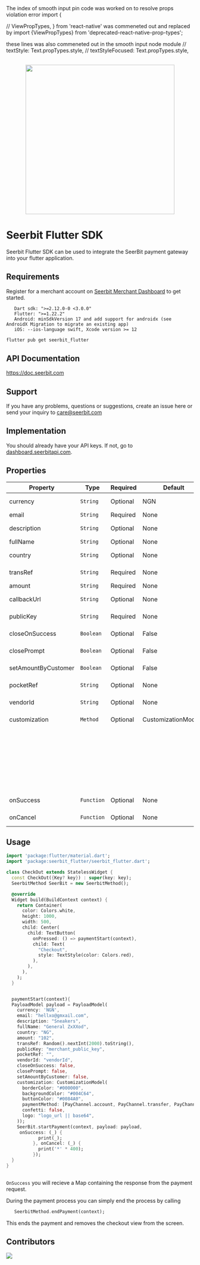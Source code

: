 ##
The index of smooth input pin code was worked on to resolve props violation error
import {
 
  // ViewPropTypes,
} from 'react-native' was commeneted out and replaced by
import {ViewPropTypes} from 'deprecated-react-native-prop-types';

these lines was also commeneted out in the smooth input node module
  // textStyle: Text.propTypes.style,
  // textStyleFocused: Text.propTypes.style,
##




<p align="center">
<img width="400" valign="top" src="https://assets.seerbitapi.com/images/seerbit_logo_type.png" data-canonical-src="https://res.cloudinary.com/dpejkbof5/image/upload/v1620323718/Seerbit_logo_png_ddcor4.png" style="max-width:100%; ">
</p>
 
# Seerbit Flutter SDK
 
Seerbit Flutter SDK can be used to integrate the SeerBit payment gateway into your flutter application.
 
## Requirements
 
Register for a merchant account on [Seerbit Merchant Dashboard](https://dashboard.seerbitapi.com) to get started.
 
```
   Dart sdk: ">=2.12.0-0 <3.0.0"
   Flutter: ">=1.22.2"
   Android: minSdkVersion 17 and add support for androidx (see AndroidX Migration to migrate an existing app)
   iOS: --ios-language swift, Xcode version >= 12
```
 
```bash
flutter pub get seerbit_flutter
```
 
## API Documentation
 
https://doc.seerbit.com
 
## Support
 
If you have any problems, questions or suggestions, create an issue here or send your inquiry to care@seerbit.com
 
## Implementation
 
You should already have your API keys. If not, go to [dashboard.seerbitapi.com](https://dashboard.seerbitapi.com).
 
## Properties
 
| Property               | Type      | Required | Default              | Desc                                                      |
| ---------------------- | ----------| -------- | -------------------- | --------------------------------------------------------- |
| currency               | `String`  | Optional | NGN                  | The currency for the transaction e.g NGN                  |
| email                  | `String`  | Required | None                 | The email of the user to be charged                       |
| description            | `String`  | Optional | None                 | The transaction description which is optional             |
| fullName               | `String`  | Optional | None                 | The fullname of the user to be charged                    |
| country                | `String`  | Optional | None                 | Transaction country which can be optional                 |
| transRef               | `String`  | Required | None                 | Set a unique transaction reference for every transaction  |
| amount                 | `String`  | Required | None                 | The transaction amount in kobo                            |
| callbackUrl            | `String`  | Optional | None                 | This is the redirect url when transaction is successful   |
| publicKey              | `String`  | Required | None                 | Your Public key or see above step to get yours            |
| closeOnSuccess         | `Boolean` | Optional | False                | Close checkout when trasaction is successful              |
| closePrompt            | `Boolean` | Optional | False                | Close the checkout page if transaction is not initiated   |
| setAmountByCustomer    | `Boolean` | Optional | False                | Set to true if you want user to enter transaction amount  |
| pocketRef              | `String`  | Optional | None                 | This is your pocket reference for vendors with pocket     |
| vendorId               | `String`  | Optional | None                 | This is the vendorId of your business using pocket        |
| customization          | `Method`  | Optional | CustomizationModel() | CustomizationMode( borderColor: "#000000",                |
|                        |           |          |                      | backgroundColor: "#004C64", buttonColor: "#0084A0",       |
|                        |           |          |                      | paymentMethod:                                            |
|                        |           |          |                      | [PayChannel.card,PayChannel.account, PayChannel.transfer] |
|                        |           |          |                      | confetti: false,                                         |
|                        |           |          |                      | logo: "logo_url  | base64",)                              |    
| onSuccess              | `Function`| Optional | None                 | Callback function if transaction was successful           |
| onCancel               | `Function`| Optional | None                 | Callback function if transaction was cancelled            |
 
## Usage
 
```dart
import 'package:flutter/material.dart';
import 'package:seerbit_flutter/seerbit_flutter.dart';

class CheckOut extends StatelessWidget {
  const CheckOut({Key? key}) : super(key: key);
  SeerbitMethod SeerBit = new SeerbitMethod();  

  @override
  Widget build(BuildContext context) {
    return Container(
      color: Colors.white,
      height: 1000,
      width: 500,
      child: Center(
        child: TextButton(
          onPressed: () => paymentStart(context),
          child: Text(
            "Checkout",
            style: TextStyle(color: Colors.red),
          ),
        ),
      ),
    );
  }


  paymentStart(context){
  PayloadModel payload = PayloadModel(
    currency: 'NGN',
    email: "hellxo@gmxail.com",
    description: "Sneakers",
    fullName: "General ZxXXod",
    country: "NG",
    amount: "102",
    transRef: Random().nextInt(2000).toString(),
    publicKey: "merchant_public_key",
    pocketRef: "",
    vendorId: "vendorId",
    closeOnSuccess: false,
    closePrompt: false,
    setAmountByCustomer: false,
    customization: CustomizationModel(
      borderColor: "#000000",
      backgroundColor: "#004C64",
      buttonColor: "#0084A0",
      paymentMethod: [PayChannel.account, PayChannel.transfer, PayChannel.card],
      confetti: false,
      logo: "logo_url || base64",
    ));
    SeerBit.startPayment(context, payload: payload,
     onSuccess: (_) {
            print(_);
          }, onCancel: (_) {
            print('*' * 400);
          });
  }
}
 
```
 
`OnSuccess` you will recieve a Map containing the response from the payment request.
 
During the payment process you can simply end the process by calling
 
```dart
   SeerbitMethod.endPayment(context);
```
 
This ends the payment and removes the checkout view from the screen.
 
## Contributors
 
<span>
<a href="https://github.com/onuohasilver">
 <img src="https://github.com/onuohasilver.png?size=50">
</a>
</span>
 






